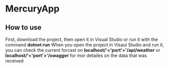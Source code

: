# MercuryApp

## How to use

First, download the project, then open it in Visual Studio or run it with the command **dotnet run**
When you open the project in Visaul Studio and run it, you can check the current forcast on **localhost/'<'port'>'/api/weather** or **localhost/'<'port'>'/swagger** for mor detailes on the data that was received
